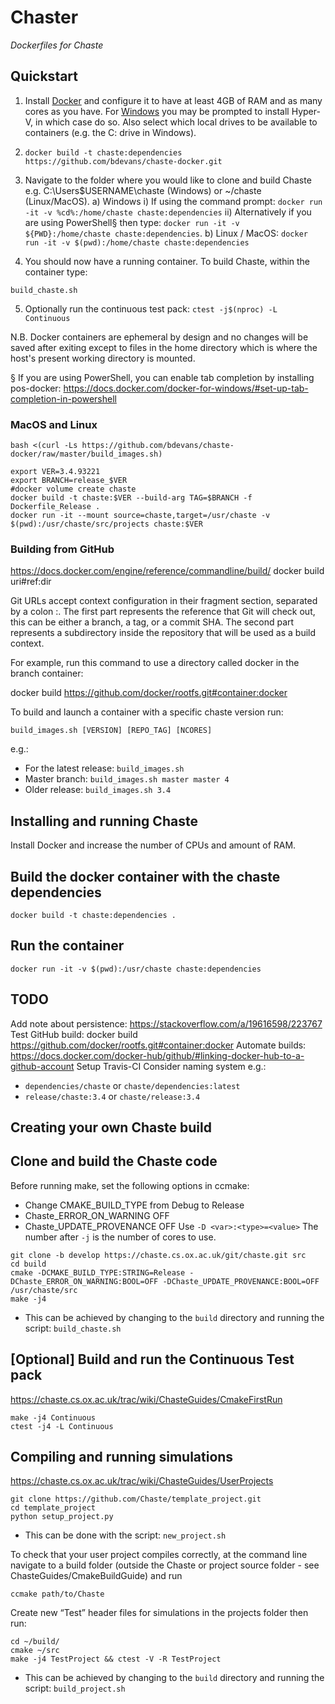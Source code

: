 Chaster
=======

*Dockerfiles for Chaste*

Quickstart
----------

1. Install [Docker](https://www.docker.com) and configure it to have at least 4GB of RAM and as many cores as you have. For [Windows](https://docs.docker.com/docker-for-windows/install/#download-docker-for-windows) you may be prompted to install Hyper-V, in which case do so. Also select which local drives to be available to containers (e.g. the C: drive in Windows).

2. `docker build -t chaste:dependencies https://github.com/bdevans/chaste-docker.git`

3. Navigate to the folder where you would like to clone and build Chaste e.g. C:\Users\$USERNAME\chaste (Windows) or ~/chaste (Linux/MacOS).
    a) Windows
    i) If using the command prompt: `docker run -it -v %cd%:/home/chaste chaste:dependencies`
    ii) Alternatively if you are using PowerShell§ then type: `docker run -it -v ${PWD}:/home/chaste chaste:dependencies`.
    b) Linux / MacOS: `docker run -it -v $(pwd):/home/chaste chaste:dependencies`

4. You should now have a running container. To build Chaste, within the container type:
```
build_chaste.sh
```

5. Optionally run the continuous test pack: `ctest -j$(nproc) -L Continuous`


<div class="alert alert-success">
N.B. Docker containers are ephemeral by design and no changes will be saved after exiting except to files in the home directory which is where the host's present working directory is mounted.
</div>

§ If you are using PowerShell, you can enable tab completion by installing pos-docker: https://docs.docker.com/docker-for-windows/#set-up-tab-completion-in-powershell



### MacOS and Linux
`bash <(curl -Ls https://github.com/bdevans/chaste-docker/raw/master/build_images.sh)`

```
export VER=3.4.93221
export BRANCH=release_$VER
#docker volume create chaste
docker build -t chaste:$VER --build-arg TAG=$BRANCH -f Dockerfile_Release .
docker run -it --mount source=chaste,target=/usr/chaste -v $(pwd):/usr/chaste/src/projects chaste:$VER
```

### Building from GitHub
https://docs.docker.com/engine/reference/commandline/build/
docker build uri#ref:dir

Git URLs accept context configuration in their fragment section, separated by a colon :. The first part represents the reference that Git will check out, this can be either a branch, a tag, or a commit SHA. The second part represents a subdirectory inside the repository that will be used as a build context.

For example, run this command to use a directory called docker in the branch container:

docker build https://github.com/docker/rootfs.git#container:docker


To build and launch a container with a specific chaste version run:

```build_images.sh [VERSION] [REPO_TAG] [NCORES]```

e.g.:

* For the latest release: `build_images.sh`
* Master branch: `build_images.sh master master 4`
* Older release: `build_images.sh 3.4`


Installing and running Chaste
-----------------------------

Install Docker and increase the number of CPUs and amount of RAM.

## Build the docker container with the chaste dependencies

`docker build -t chaste:dependencies .`

## Run the container

`docker run -it -v $(pwd):/usr/chaste chaste:dependencies`

TODO
----

Add note about persistence: https://stackoverflow.com/a/19616598/223767
Test GitHub build: docker build https://github.com/docker/rootfs.git#container:docker
Automate builds: https://docs.docker.com/docker-hub/github/#linking-docker-hub-to-a-github-account
Setup Travis-CI
Consider naming system e.g.:
* `dependencies/chaste` or `chaste/dependencies:latest`
* `release/chaste:3.4` or `chaste/release:3.4`

Creating your own Chaste build
------------------------------

## Clone and build the Chaste code

Before running make, set the following options in ccmake:
* Change CMAKE_BUILD_TYPE from Debug to Release
* Chaste_ERROR_ON_WARNING OFF
* Chaste_UPDATE_PROVENANCE OFF
Use `-D <var>:<type>=<value>`
The number after `-j` is the number of cores to use.

```
git clone -b develop https://chaste.cs.ox.ac.uk/git/chaste.git src
cd build
cmake -DCMAKE_BUILD_TYPE:STRING=Release -DChaste_ERROR_ON_WARNING:BOOL=OFF -DChaste_UPDATE_PROVENANCE:BOOL=OFF /usr/chaste/src
make -j4
```

* This can be achieved by changing to the `build` directory and running the script: `build_chaste.sh`


## [Optional] Build and run the Continuous Test pack

https://chaste.cs.ox.ac.uk/trac/wiki/ChasteGuides/CmakeFirstRun
```
make -j4 Continuous
ctest -j4 -L Continuous
```

## Compiling and running simulations

https://chaste.cs.ox.ac.uk/trac/wiki/ChasteGuides/UserProjects
```
git clone https://github.com/Chaste/template_project.git
cd template_project
python setup_project.py
```

* This can be done with the script: `new_project.sh`

To check that your user project compiles correctly, at the command line navigate to a build folder (outside the Chaste or project source folder - see ChasteGuides/CmakeBuildGuide) and run

`ccmake path/to/Chaste`

Create new “Test” header files for simulations in the projects folder then run:
```
cd ~/build/
cmake ~/src
make -j4 TestProject && ctest -V -R TestProject
```

* This can be achieved by changing to the `build` directory and running the script: `build_project.sh`
